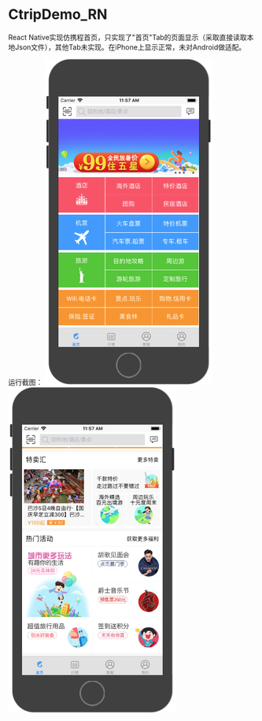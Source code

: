# CtripDemo_RN
React Native实现仿携程首页，只实现了"首页"Tab的页面显示（采取直接读取本地Json文件），其他Tab未实现。在iPhone上显示正常，未对Android做适配。

运行截图：
![截图1](screen/screen1.png)
![截图2](screen/screen2.png)
